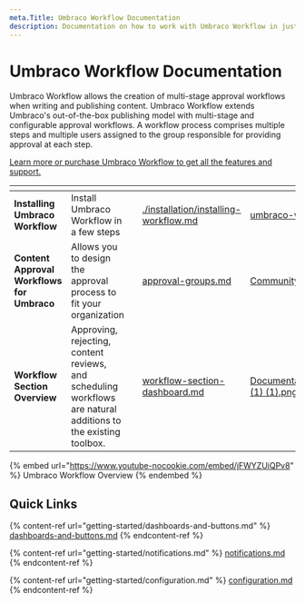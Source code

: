 ```yaml
---
meta.Title: Umbraco Workflow Documentation
description: Documentation on how to work with Umbraco Workflow in just a few steps
---
```


# Umbraco Workflow Documentation

Umbraco Workflow allows the creation of multi-stage approval workflows when writing and publishing content. Umbraco Workflow extends Umbraco's out-of-the-box publishing model with multi-stage and configurable approval workflows. A workflow process comprises multiple steps and multiple users assigned to the group responsible for providing approval at each step.

[Learn more or purchase Umbraco Workflow to get all the features and support.](https://umbraco.com/products/umbraco-workflow/)

<table data-view="cards"><thead><tr><th></th><th></th><th></th><th data-hidden data-card-target data-type="content-ref"></th><th data-hidden data-card-cover data-type="files"></th></tr></thead><tbody><tr><td><strong>Installing Umbraco Workflow</strong></td><td>Install Umbraco Workflow in a few steps</td><td></td><td><a href="./installation/installing-workflow.md">./installation/installing-workflow.md</a></td><td><a href="../../10/umbraco-workflow/.gitbook/assets/umbraco-workflow-1.png">umbraco-workflow-1.png</a></td></tr><tr><td><strong>Content Approval Workflows for Umbraco</strong></td><td>Allows you to design the approval process to fit your organization</td><td></td><td><a href="workflow-section/approval-groups.md">approval-groups.md</a></td><td><a href="../../10/umbraco-workflow/.gitbook/assets/Community.png">Community.png</a></td></tr><tr><td><strong>Workflow Section Overview</strong></td><td>Approving, rejecting, content reviews, and scheduling workflows are natural additions to the existing toolbox.</td><td></td><td><a href="workflow-section/workflow-section-dashboard.md">workflow-section-dashboard.md</a></td><td><a href="../../10/umbraco-workflow/.gitbook/assets/Documentation_blogpost_styleguide_b (1) (1).png">Documentation_blogpost_styleguide_b (1) (1).png</a></td></tr></tbody></table>

{% embed url="<https://www.youtube-nocookie.com/embed/jFWYZUiQPv8>" %}
Umbraco Workflow Overview
{% endembed %}

## Quick Links

{% content-ref url="getting-started/dashboards-and-buttons.md" %}
[dashboards-and-buttons.md](getting-started/dashboards-and-buttons.md)
{% endcontent-ref %}

{% content-ref url="getting-started/notifications.md" %}
[notifications.md](getting-started/notifications.md)
{% endcontent-ref %}

{% content-ref url="getting-started/configuration.md" %}
[configuration.md](getting-started/configuration.md)
{% endcontent-ref %}
